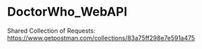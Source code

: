 # DoctorWho_WebAPI

Shared Collection of Requests:
https://www.getpostman.com/collections/83a75ff298e7e591a475
